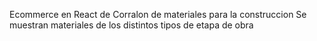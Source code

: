 Ecommerce en React de Corralon de materiales para la construccion
Se muestran materiales de los distintos tipos de etapa de obra